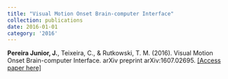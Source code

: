 ```yaml
---
title: "Visual Motion Onset Brain-computer Interface"
collection: publications
date: 2016-01-01
category: '2016'
---
```

**Pereira Junior, J.**, Teixeira, C., & Rutkowski, T. M. (2016). Visual Motion Onset Brain-computer Interface. arXiv preprint arXiv:1607.02695. [[Access paper here]](https://arxiv.org/abs/1607.02695)